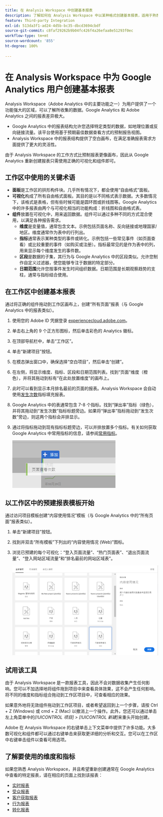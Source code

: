 ```yaml
---
title: 在 Analysis Workspace 中创建基本报表
description: 了解如何在 Analysis Workspace 中以某种格式创建基本报表，适用于熟悉 Google Analytics 等第三方工具的用户。
feature: Third-party Integration
exl-id: 513da3f1-ad24-4d5b-bc35-dbcd3694cbdf
source-git-commit: c8faf29262b9b04fc426f4a26efaa8e51293f0ec
workflow-type: tm+mt
source-wordcount: '855'
ht-degree: 100%

---
```


# 在 Analysis Workspace 中为 Google Analytics 用户创建基本报表

Analysis Workspace（Adobe Analytics 中的主要功能之一）为用户提供了一个功能强大的区域，可以了解所收集的数据。Google Analytics 和 Adobe Analytics 之间的报表差异极大。

* Google Analytics 中的报表结构允许您选择特定类型的数据，如地理位置或反向链接流量。该平台使用基于预期最佳数据查看方式的预制报告视图。
* Analysis Workspace 中的报表结构提供了空白画布，在满足准确报表需求方面提供了更大的灵活性。

由于 Analysis Workspace 的工作方式比预制报表更像画布，因此从 Google Analytics 重新创建报表只需使用正确的可视化和组件即可。

## 工作区中使用的关键术语

* **面板**&#x200B;是工作区的拱形构件块。几乎所有情况下，都会使用“自由格式”面板。
* **可视化**&#x200B;构成了所有自由格式面板。其目的是以不同格式表示数据。大多数情况下，该格式是表格，但有些时候可能是圆环图或折线图等。Google Analytics 中的许多报表由两个与可视化相当的功能构成：折线图和自由格式表。
* **组件**&#x200B;放置在可视化中，用来返回数据。组件可以通过多种不同的方式混合使用，以满足各种报告需求。
   * **维度**&#x200B;是变量值，通常包含文本。示例包括页面名称、反向链接或地理国家/地区。维度通常作为表中的行列出。
   * **指标**&#x200B;通常表示某种类型的事件或转化。示例包括一些常见事件（如页面查看）或比较重要的事件（如购买或注册）。指标最常见的是作为表中的列，用来显示每个维度发生的事件数。
   * **区段**&#x200B;是数据的子集，其行为与 Google Analytics 中的区段类似。允许您制作自定义过滤器，使您能够专注于数据的特定部分。
   * **日期范围**&#x200B;允许您按事件发生时间组织数据。日期范围是长期观察趋势的支柱，通常与指标结合使用。

## 在工作区中创建基本报表

通过将正确的组件拖动到工作区画布上，创建“所有页面”报表（与 Google Analytics 中的报表类似）。

1. 使用您的 Adobe ID 凭据登录 [experiencecloud.adobe.com](https://experiencecloud.adobe.com)。
1. 单击右上角的 9 个正方形图标，然后单击彩色的 Analytics 徽标。
1. 在顶部导航栏中，单击“工作区”。
1. 单击“新建项目”按钮。
1. 在模态弹出窗口中，确保选择“空白项目”，然后单击“创建”。
1. 在左侧，将显示维度、指标、区段和日期范围列表。找到“页面”维度（橙色），并将其拖动到标有“在此处放置维度”的画布上。
1. 此时可以看到显示本月排名最前的页面的报表。Analysis Workspace 会自动使用[发生次数](/help/components/metrics/occurrences.md)指标填充报表。
1. Google Analytics 中的表通常包含 7-8 个指标。找到“弹出率”指标（绿色），并将其拖动到“发生次数”指标标题旁边。如果将“弹出率”指标拖动到“发生次数”旁边，则这两个指标会并排显示。
1. 通过将指标拖动到现有指标标题旁边，可以并排放置多个指标。有关如何获取 Google Analytics 中常用指标的信息，请参阅[常用指标](common-metrics.md)。

   ![新建指标](/help/technotes/ga-to-aa/assets/new_metric.png)

## 以工作区中的预建报表模板开始

通过访问项目模板创建“内容使用情况”模板（与 Google Analytics 中的“所有页面”报表类似）。

1. 单击“新建项目”按钮。
1. 找到并双击“所有模板”下列出的“内容使用情况 (Web)”图标。
1. 浏览已预建的每个可视化：“登入页面流量”、“热门页面表”、“退出页面流量”、“登入网站区域流量”和“排名最前的网站区域表”。

   ![模板选择](/help/technotes/ga-to-aa/assets/content_consumption_template.png)

## 试用该工具

由于 Analysis Workspace 是一款报表工具，因此不会对数据收集产生任何影响。您可以不加选择地将组件拖到项目中来查看具体效果，这不会产生任何影响。将不同的维度和指标组合拖动到工作区项目中，可查看相应的效果。

如果意外地将无效组件拖动到工作区项目，或者希望返回到上一个步骤，请按 Ctrl + Z (Windows) 或 cmd + Z (Mac) 以撤消上一个操作。此外，您还可以通过单击左上角菜单中的&#x200B;*[!UICONTROL 项目] > [!UICONTROL 新建]*&#x200B;来重头开始创建。

Adobe 在 Analysis Workspace 的右键单击上下文菜单中提供了许多功能。大多数可视化和组件都可以通过右键单击来获取更详细的分析和交互。您可以在工作区中右键单击组件以查看可用选项。

## 了解要使用的维度和指标

如果您熟悉 Analysis Workspace，并且希望重新创建通常在 Google Analytics 中查看的特定报表，请在相应的页面上找到该报表：

* [实时报表](realtime-reports.md)
* [受众报表](audience-reports.md)
* [客户获取报表](acquisition-reports.md)
* [行为报表](behavior-reports.md)
* [转化报表](conversions-reports.md)
